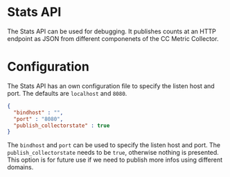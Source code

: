 # Stats API

The Stats API can be used for debugging. It publishes counts at an HTTP endpoint as JSON from different componenets of the CC Metric Collector.

# Configuration

The Stats API has an own configuration file to specify the listen host and port. The defaults are `localhost` and `8080`.

```json
{
  "bindhost" : "",
  "port" : "8080",
  "publish_collectorstate" : true
}
```

The `bindhost` and `port` can be used to specify the listen host and port. The `publish_collectorstate` needs to be `true`, otherwise nothing is presented. This option is for future use if we need to publish more infos using different domains.
